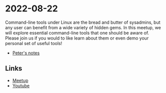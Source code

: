 # 2022-08-22

Command-line tools under Linux are the bread and butter of sysadmins, but any
user can benefit from a wide variety of hidden gems. In this meetup, we will
explore essential command-line tools that one should be aware of. Please join
us if you would to like learn about them or even demo your personal set of
useful tools!

* [Peter's notes](peter/README.md)


## Links

* [Meetup](https://www.meetup.com/waikatolinuxusersgroup/events/283776695/)
* [Youtube](https://www.youtube.com/watch?v=rd4sCvxhop8)

